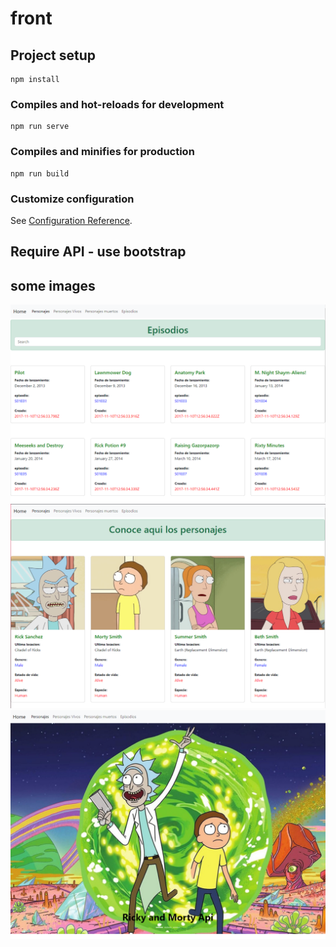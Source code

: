 # front

## Project setup
```
npm install
```

### Compiles and hot-reloads for development
```
npm run serve
```

### Compiles and minifies for production
```
npm run build
```

### Customize configuration
See [Configuration Reference](https://cli.vuejs.org/config/).

## Require API - use bootstrap

## some images

![](https://github.com/Aceballos15/api-vueJs/blob/master/img/img1.png)
![](https://github.com/Aceballos15/api-vueJs/blob/master/img/Img2.png)
![](https://github.com/Aceballos15/api-vueJs/blob/master/img/Img3.png)
